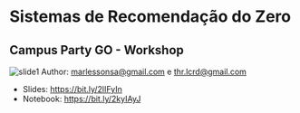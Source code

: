 # Sistemas de Recomendação do Zero
## Campus Party GO -  Workshop 

![slide1](https://storage.googleapis.com/ms_geral/workshop_recomendacao_campus/CampusParty%20-%20Sistemas%20de%20Recomenda%C3%A7%C3%A3o%20-%20Workshop-01.jpg)
Author: marlessonsa@gmail.com e thr.lcrd@gmail.com


* Slides:   https://bit.ly/2lIFyIn
* Notebook: https://bit.ly/2kyIAyJ
